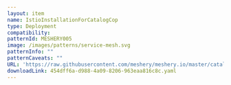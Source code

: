 ```yaml
---
layout: item
name: IstioInstallationForCatalogCop
type: Deployment
compatibility: 
patternId: MESHERY005
image: /images/patterns/service-mesh.svg
patternInfo: ""
patternCaveats: ""
URL: 'https://raw.githubusercontent.com/meshery/meshery.io/master/catalog/454dff6a-d988-4a09-8206-963eaa816c8c.yaml'
downloadLink: 454dff6a-d988-4a09-8206-963eaa816c8c.yaml
---
```

